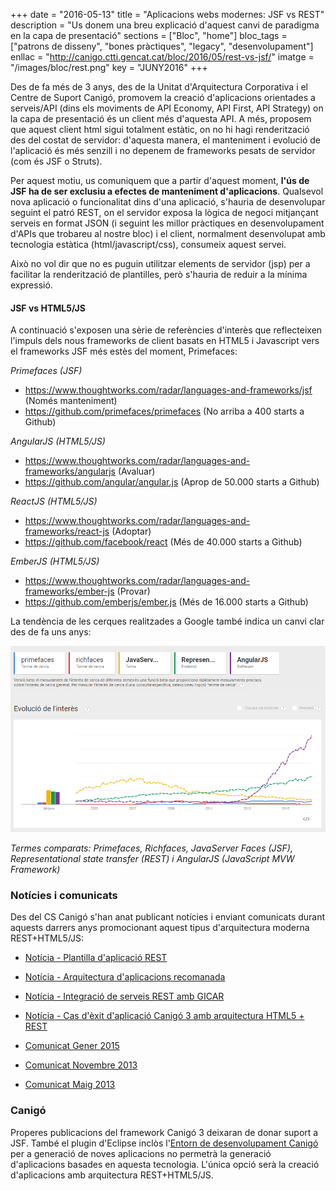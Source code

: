 +++
date        = "2016-05-13"
title       = "Aplicacions webs modernes: JSF vs REST"
description = "Us donem una breu explicació d'aquest canvi de paradigma en la capa de presentació"
sections    = ["Bloc", "home"]
bloc_tags	= ["patrons de disseny", "bones pràctiques", "legacy", "desenvolupament"]
enllac      = "http://canigo.ctti.gencat.cat/bloc/2016/05/rest-vs-jsf/"
imatge 		= "/images/bloc/rest.png"
key         = "JUNY2016"
+++

Des de fa més de 3 anys, des de la Unitat d'Arquitectura Corporativa i el Centre de Suport Canigó, promovem la creació d'aplicacions orientades a serveis/API (dins els moviments de API Economy, API First, API Strategy) on la capa de presentació és un client més d'aquesta API. A més, proposem que aquest client html sigui totalment estàtic, on no hi hagi renderització des del costat de servidor: d'aquesta manera, el manteniment i evolució de l'aplicació és més senzill i no depenem de frameworks pesats de servidor (com és JSF o Struts).

Per aquest motiu, us comuniquem que a partir d'aquest moment, **l'ús de JSF ha de ser exclusiu a efectes de manteniment d'aplicacions**. Qualsevol nova aplicació o funcionalitat dins d'una aplicació, s'hauria de desenvolupar seguint el patró REST, on el servidor exposa la lògica de negoci mitjançant serveis en format JSON (i seguint les millor pràctiques en desenvolupament d'APIs que trobareu al nostre bloc) i el client, normalment desenvolupat amb tecnologia estàtica (html/javascript/css), consumeix aquest servei.

Això no vol dir que no es puguin utilitzar elements de servidor (jsp) per a facilitar la renderització de plantilles, però s'hauria de reduir a la mínima expressió.

#### JSF vs HTML5/JS

A continuació s'exposen una sèrie de referències d'interès que reflecteixen l'impuls dels nous frameworks de client basats en HTML5 i Javascript vers el frameworks JSF més estès del moment, Primefaces:

*Primefaces (JSF)*

- https://www.thoughtworks.com/radar/languages-and-frameworks/jsf (Només manteniment)
- https://github.com/primefaces/primefaces (No arriba a 400 starts a Github)

*AngularJS (HTML5/JS)*

- https://www.thoughtworks.com/radar/languages-and-frameworks/angularjs (Avaluar)
- https://github.com/angular/angular.js (Aprop de 50.000 starts a Github)

*ReactJS (HTML5/JS)*

- https://www.thoughtworks.com/radar/languages-and-frameworks/react-js (Adoptar)
- https://github.com/facebook/react (Més de 40.000 starts a Github)

*EmberJS (HTML5/JS)*

- https://www.thoughtworks.com/radar/languages-and-frameworks/ember-js (Provar)
- https://github.com/emberjs/ember.js (Més de 16.000 starts a Github)

La tendència de les cerques realitzades a Google també indica un canvi clar des de fa uns anys:

![Google Trends](/images/bloc/comparativa-frameworks.png  "Google Trends")

*Termes comparats: Primefaces, Richfaces, JavaServer Faces (JSF), Representational state transfer (REST) i AngularJS (JavaScript MVW Framework)*

### Notícies i comunicats

Des del CS Canigó s'han anat publicant notícies i enviant comunicats durant aquests darrers anys promocionant aquest tipus d'arquitectura moderna REST+HTML5/JS:

* [Notícia - Plantilla d'aplicació REST](http://canigo.ctti.gencat.cat/noticies/2015-09-01-Canigo-Plantilla-aplicacio-rest/)

* [Notícia - Arquitectura d'aplicacions recomanada](http://canigo.ctti.gencat.cat/noticies/2015-07-24-Canigo-Arquitectura-aplicacio-recomanada/)

* [Notícia - Integració de serveis REST amb GICAR](http://canigo.ctti.gencat.cat/noticies/2015-02-05-Canigo-integracio-serveis-rest-gicar/)

* [Notícia - Cas d'èxit d'aplicació Canigó 3 amb arquitectura HTML5 + REST](http://canigo.ctti.gencat.cat/noticies/2015-01-08-canig%C3%B3-REST/)

* [Comunicat Gener 2015](http://canigo.ctti.gencat.cat/related/cs/2015/01/comunicat.html)

* [Comunicat Novembre 2013](http://canigo.ctti.gencat.cat/comunicats_antics/2013/11/)

* [Comunicat Maig 2013](http://canigo.ctti.gencat.cat/comunicats_antics/2013/05/)

### Canigó

Properes publicacions del framework Canigó 3 deixaran de donar suport a JSF. També el plugin d'Eclipse inclòs l'[Entorn de desenvolupament Canigó](http://canigo.ctti.gencat.cat/canigo/entorn-desenvolupament/) per a generació de noves aplicacions no permetrà la generació d'aplicacions basades en aquesta tecnologia. L'única opció serà la creació d'aplicacions amb arquitectura REST+HTML5/JS.
